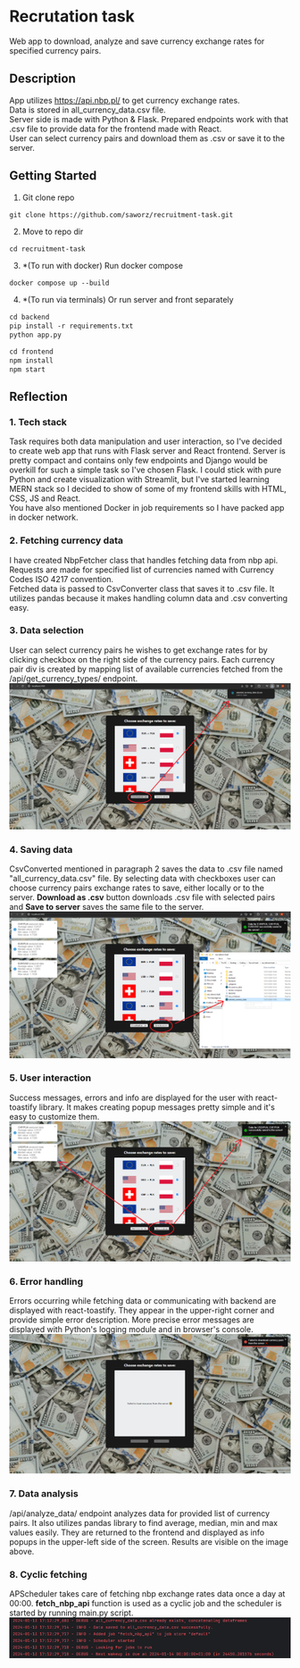 # Recrutation task

Web app to download, analyze and save currency exchange rates for specified currency pairs. <br/>


## Description

App utilizes https://api.nbp.pl/ to get currency exchange rates.<br/>
Data is stored in all_currency_data.csv file.<br/>
Server side is made with Python & Flask. Prepared endpoints work with that .csv file to provide 
data for the frontend made with React.<br/>
User can select currency pairs and download them as .csv or save it to the server.

## Getting Started

1. Git clone repo
```
git clone https://github.com/saworz/recruitment-task.git
```
2. Move to repo dir
```
cd recruitment-task
```
3. *(To run with docker) Run docker compose
```
docker compose up --build
```
4. *(To run via terminals) Or run server and front separately
```
cd backend
pip install -r requirements.txt
python app.py
```
```
cd frontend
npm install
npm start
```

## Reflection

### 1. Tech stack
Task requires both data manipulation and user interaction, so I've decided to
create web app that runs with Flask server and React frontend.
Server is pretty compact and contains only few endpoints and Django would be overkill for such
a simple task so I've chosen Flask.
I could stick with pure Python and create visualization with Streamlit, but I've started learning
MERN stack so I decided to show of some of my frontend skills with HTML, CSS, JS and React.<br/>
You have also mentioned Docker in job requirements so I have packed app in docker network.

### 2. Fetching currency data
I have created NbpFetcher class that handles fetching data from nbp api. Requests are made for
specified list of currencies named with Currency Codes ISO 4217 convention.<br/>
Fetched data is passed to CsvConverter class that saves it to .csv file. It utilizes pandas
because it makes handling column data and .csv converting easy.

### 3. Data selection
User can select currency pairs he wishes to get exchange rates for by clicking checkbox on the right
side of the currency pairs. Each currency pair div is created by mapping list of 
available currencies fetched from the /api/get_currency_types/ endpoint.<br/>
![data-selection-image](https://github.com/saworz/images/blob/main/nbp-fetcher-1.png?raw=true)

### 4. Saving data
CsvConverted mentioned in paragraph 2 saves the data to .csv file named "all_currency_data.csv" file.
By selecting data with checkboxes user can choose currency pairs exchange rates to save, either locally
or to the server. <b>Download as .csv</b> button downloads .csv file with selected pairs and 
<b>Save to server</b> saves the same file to the server.
![data-saving-image](https://github.com/saworz/images/blob/main/nbp-fetcher-2.png?raw=true)

### 5. User interaction
Success messages, errors and info are displayed for the user with react-toastify library.
It makes creating popup messages pretty simple and it's easy to customize them.
![user-interaction-image](https://github.com/saworz/images/blob/main/nbp-fetcher-3.png?raw=true)

### 6. Error handling
Errors occurring while fetching data or communicating with backend are displayed with react-toastify.
They appear in the upper-right corner and provide simple error description. More precise error messages are displayed
with Python's logging module and in browser's console.
![error-handling-image](https://github.com/saworz/images/blob/main/nbp-fetcher-5.png?raw=true)


### 7. Data analysis
/api/analyze_data/ endpoint analyzes data for provided list of currency pairs. It also utilizes pandas library
to find average, median, min and max values easily. They are returned to the frontend and displayed
as info popups in the upper-left side of the screen. Results are visible on the image above.

### 8. Cyclic fetching
APScheduler takes care of fetching nbp exchange rates data once a day at 00:00. <b>fetch_nbp_api</b>
function is used as a cyclic job and the scheduler is started by running main.py script.
![cyclic-task-image](https://github.com/saworz/images/blob/main/nbp-fetcher-4.png?raw=true)
